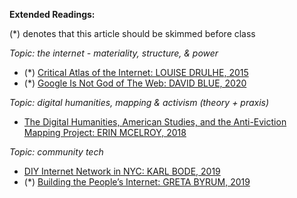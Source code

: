 **Extended Readings:**

(\*) denotes that this article should be skimmed before class

_Topic: the internet - materiality, structure, & power_

-   (\*) [Critical Atlas of the Internet:  LOUISE DRULHE, 2015](https://louisedrulhe.fr/internet-atlas/)
-   (\*) [Google Is Not God of The Web: DAVID BLUE, 2020](https://bilge.world/google-page-experience)

_Topic: digital humanities, mapping & activism (theory + praxis)_

-   [The Digital Humanities, American Studies, and the Anti-Eviction Mapping Project: ERIN MCELROY, 2018 ](https://drive.google.com/file/d/1bS5iI0jmQaGLtMk0k2sQUghvYpJsSH-a/view?usp=sharing)

_Topic: community tech_

-   [DIY Internet Network in NYC: KARL BODE, 2019](https://www.vice.com/en_us/article/paj8z8/a-diy-internet-network-has-drastically-expanded-its-coverage-in-nyc)
-   (\*) [Building the People’s Internet: GRETA BYRUM, 2019](https://urbanomnibus.net/2019/10/building-the-peoples-internet/)

